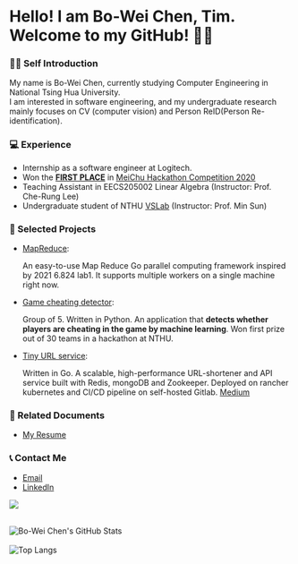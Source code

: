 
<!--
**BWbwchen/BWbwchen** is a ✨ _special_ ✨ repository because its `README.md` (this file) appears on your GitHub profile.

Here are some ideas to get you started:

- 🔭 I’m currently working on ...
- 🌱 I’m currently learning ...
- 👯 I’m looking to collaborate on ...
- 🤔 I’m looking for help with ...
- 💬 Ask me about ...
- 📫 How to reach me: ...
- 😄 Pronouns: ...
- ⚡ Fun fact: ...
-->
# Hello! I am Bo-Wei Chen, Tim. Welcome to my GitHub! 🚀🚀
### 🙋‍♂️ Self Introduction
My name is Bo-Wei Chen, currently studying Computer Engineering in National Tsing Hua University. 
<br />
I am interested in software engineering, and my undergraduate research mainly focuses on CV (computer vision) and Person ReID(Person Re-identification). 

### 💻 Experience
* Internship as a software engineer at Logitech.
* Won the [**FIRST PLACE**](https://www.hccg.gov.tw/ch/home.jsp?id=48&parentpath=&mcustomize=municipalnews_view.jsp&toolsflag=Y&dataserno=202010250004&t=MunicipalNews&mserno=201601300020) in [MeiChu Hackathon Competition 2020](https://github.com/Logi-Meichu/Meichu2020_Team_726)
* Teaching Assistant in EECS205002 Linear Algebra (Instructor: Prof. Che-Rung Lee)
* Undergraduate student of NTHU [VSLab](https://aliensunmin.github.io/lab/info.html) (Instructor: Prof. Min Sun)

### 📝 Selected Projects
* [MapReduce](https://github.com/BWbwchen/MapReduce):
  
  An easy-to-use Map Reduce Go parallel computing framework inspired by 2021 6.824 lab1. It supports multiple workers on a single machine right now.

* [Game cheating detector](https://github.com/Logi-Meichu/Meichu2020_Team_726):

  Group of 5. Written in Python. An application that **detects whether players are cheating in the game by
  machine learning**. Won first prize out of 30 teams in a hackathon at NTHU.
* [Tiny URL service](https://github.com/BWbwchen/tinyURL):
  
  Written in Go. A scalable, high-performance URL-shortener and API service built with Redis, mongoDB and
  Zookeeper. Deployed on rancher kubernetes and CI/CD pipeline on self-hosted Gitlab. [Medium](https://medium.com/@tim.chenbw/lets-build-a-tinyurl-service-in-golang-47deb5a7904f)


### 📕 Related Documents
* [My Resume](https://drive.google.com/file/d/1t8FV8S4jzDyio3ZeNEqPZfboJH8evSoM/view?usp=sharing)

### 📞 Contact Me
* [Email](mailto:tim.chenbw@gmail.com)
* [LinkedIn](https://www.linkedin.com/in/bo-wei-chen/)

![](https://github-profile-summary-cards.vercel.app/api/cards/profile-details?username=BWbwchen&theme=vision-friendly-dark)
<br />
<br />

![Bo-Wei Chen's GitHub Stats](https://github-readme-stats.vercel.app/api?username=BWbwchen&theme=vision-friendly-dark)
<br />
<br />
![Top Langs](https://github-readme-stats.vercel.app/api/top-langs/?username=BWbwchen&layout=compact&theme=vision-friendly-dark)
